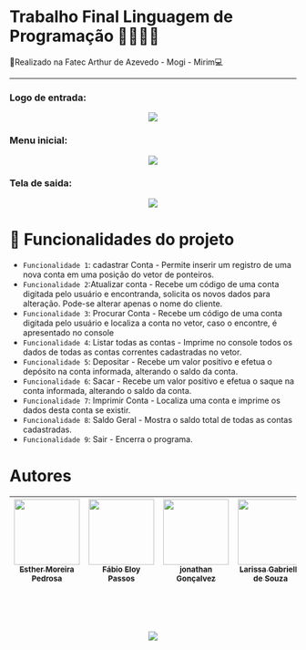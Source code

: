# Trabalho Final Linguagem de Programação 👨‍💻👩‍💻
 🏫Realizado na Fatec Arthur de Azevedo - Mogi - Mirim💻
 <hr>

<h3>Logo de entrada:</h1>
<p align = "center">
<img  src ="https://user-images.githubusercontent.com/61357219/205297621-377a7e90-7f66-470a-a16d-186ac654c9ec.jpg"></img>
</p>
<h3>Menu inicial:</h1>
<p align = "center">
<img align = "center" src ="https://user-images.githubusercontent.com/61357219/205297648-6f6c0393-3c0c-42fb-b6c0-e5beaaaef1d2.jpg"></img>
</p>

<h3>Tela de saida:</h1>
<p align = "center">
<img align = "center" src ="https://user-images.githubusercontent.com/61357219/205297662-8876fcc6-2f78-4d34-a782-e27341d4afd9.jpg"></img>
</p>

# :hammer: Funcionalidades do projeto

- `Funcionalidade 1`: cadastrar Conta - Permite inserir um registro de uma nova conta em uma posição do vetor de ponteiros.
- `Funcionalidade 2`:Atualizar conta - Recebe um código de uma conta digitada pelo usuário e encontranda, solicita os novos dados para alteração. Pode-se alterar apenas o nome do cliente.
- `Funcionalidade 3`: Procurar Conta - Recebe um código de uma conta digitada pelo usuário e localiza a conta no vetor, caso o encontre, é apresentado no console
- `Funcionalidade 4`: Listar todas as contas - Imprime no console todos os dados de todas as contas correntes cadastradas no vetor.
- `Funcionalidade 5`: Depositar - Recebe um valor positivo e efetua o depósito na conta informada, alterando o saldo da conta.
- `Funcionalidade 6`: Sacar - Recebe um valor positivo e efetua o saque na conta informada, alterando o saldo da conta.
- `Funcionalidade 7`: Imprimir Conta - Localiza uma conta e imprime os dados desta conta se existir.
- `Funcionalidade 8`: Saldo Geral - Mostra o saldo total de todas as contas cadastradas.
- `Funcionalidade 9`: Sair -  Encerra o programa.

# Autores

| [<img src="https://avatars.githubusercontent.com/u/90858007?v=4https://avatars.githubusercontent.com/u/90858007?v=4" width=115><br><sub>Esther Moreira Pedrosa</sub>](https://github.com/EstherMoreiraPedrosa) |  [<img src="https://avatars.githubusercontent.com/u/61357219?v=4" width=115><br><sub>Fábio Eloy Passos</sub>](https://github.com/FabioPassos10) |  [<img src="https://avatars.githubusercontent.com/u/99525808?v=4" width=115><br><sub>jonathan Gonçalvez</sub>](https://github.com/Joejoegoncalves) | [<img src="https://avatars.githubusercontent.com/u/105463088?v=4https://avatars.githubusercontent.com/u/105463088?v=4" width=115><br><sub>Larissa Gabrielle de Souza</sub>](https://github.com/LarissaGabrielle) |
| :---: | :---: | :---: | :---: |


<br>
<br>
<br>
<p align="center">
<img src="http://img.shields.io/static/v1?label=STATUS&message=%20FINALIZADO&color=GREEN&style=for-the-badge"/>
</p>





